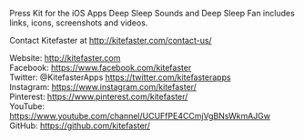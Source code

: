 Press Kit for the iOS Apps Deep Sleep Sounds and Deep Sleep Fan includes links, icons, screenshots and videos.  

Contact Kitefaster at http://kitefaster.com/contact-us/  

Website: http://kitefaster.com  
Facebook: https://www.facebook.com/kitefaster  
Twitter: @KitefasterApps https://twitter.com/kitefasterapps  
Instagram: https://www.instagram.com/kitefaster/  
Pinterest: https://www.pinterest.com/kitefaster/  
YouTube: https://www.youtube.com/channel/UCUFfPE4CCmjVgBNsWkmAJGw  
GitHub: https://github.com/kitefaster/  
